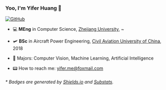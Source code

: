 ### Yoo, I'm Yifer Huang 👋

[![GitHub](https://img.shields.io/badge/dynamic/json?logo=github&label=GitHub&labelColor=282c34&color=181717&query=%24.data.totalSubs&url=https%3A%2F%2Fapi.spencerwoo.com%2Fsubstats%2F%3Fsource%3Dgithub%26queryKey%3Dfiveflowers&style=flat-square)](https://github.com/fiveflowers)

- 💻 **MEng** in Computer Science, [Zhejiang University](http://www.zju.edu.cn/), ~

- 🛩 **BSc** in Aircraft Power Engineering, [Civil Aviation University of China](https://www.cauc.edu.cn/zhv3/), 2018

- 🧩 Majors: Computer Vision, Machine Learning, Artificial Intelligence

- 📟 How to reach me: [yifer.me@foxmail.com](mailto:yifer.me@foxmail.com)


<h6>* Badges are generated by <a href="https://shields.io/">Shields.io</a> and <a href="https://github.com/spencerwooo/Substats">Substats</a>.</h6>




<!--
**fiveflowers/fiveflowers** is a ✨ _special_ ✨ repository because its `README.md` (this file) appears on your GitHub profile.

Here are some ideas to get you started:

- 🔭 I’m currently working on ...
- 🌱 I’m currently learning ...
- 👯 I’m looking to collaborate on ...
- 🤔 I’m looking for help with ...
- 💬 Ask me about ...
- 📫 How to reach me: ...
- 😄 Pronouns: ...
- ⚡ Fun fact: ...
-->
